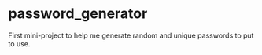 # password_generator
First mini-project to help me generate random and unique passwords to put to use.
